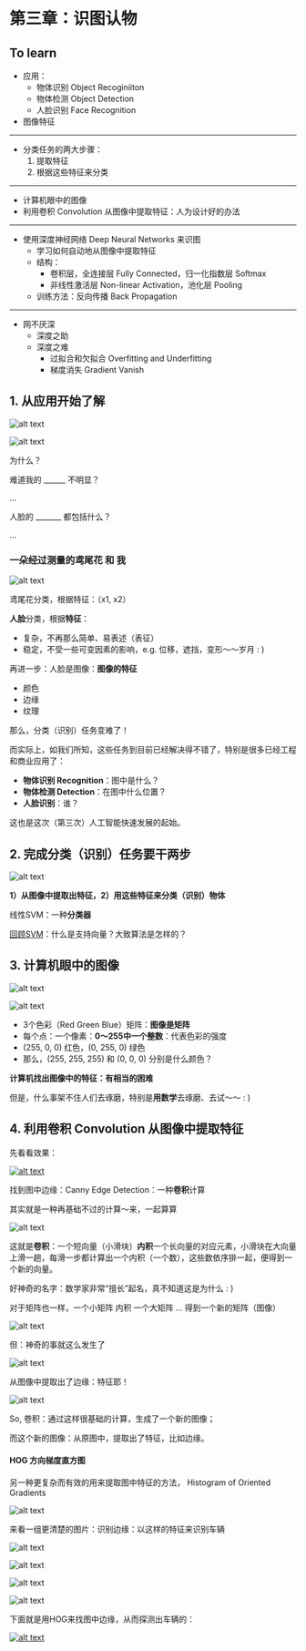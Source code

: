 [//]: # (Image References)

[image1]: ./Images/ZP03.jpg
[image2]: ./Images/ZP02.jpg
[image3]: ./Images/ObjectRecognition01.jpg
[image4]: ./Images/ImageRGB01.jpg
[image5]: ./Images/ImageFeatureExtraction01.jpg
[image6]: ./Images/Convolution00.jpg
[image7]: ./Images/Convolution01.jpg
[image8]: ./Images/Convolution02.jpg
[image9]: ./Images/Convolution03.jpg
[image10]: ./Images/HOG01.jpg
[image11]: ./Images/HOG02.png
[image12]: ./Images/HOG03.png
[image13]: ./Images/HOG04.png
[image14]: ./Images/HOG05.png
[image15]: ./Images/ZP04.jpg
[image16]: ./Images/CannyEdgeDetection01.png
[image17]: ./Images/VehicleDetection01.png


# 第三章：识图认物

## To learn

- 应用：
	+ 物体识别 Object Recoginiiton
	+ 物体检测 Object Detection
	+ 人脸识别 Face Recognition
- 图像特征 

---

- 分类任务的两大步骤：
	1. 提取特征
	2. 根据这些特征来分类

---

- 计算机眼中的图像
- 利用卷积 Convolution 从图像中提取特征：人为设计好的办法

---

- 使用深度神经网络 Deep Neural Networks 来识图
	+ 学习如何自动地从图像中提取特征
	+ 结构：
		* 卷积层，全连接层 Fully Connected，归一化指数层 Softmax
		* 非线性激活层 Non-linear Activation，池化层 Pooling
	+ 训练方法：反向传播 Back Propagation

---

- 网不厌深
	+ 深度之助
	+ 深度之难
		* 过拟合和欠拟合 Overfitting and Underfitting
		* 梯度消失 Gradient Vanish


## 1. 从应用开始了解

![alt text][image2]

![alt text][image1]


为什么？

难道我的 ______ 不明显？

...

人脸的 _______ 都包括什么？

...

### 一朵经过测量的鸢尾花 和 我

![alt text][image15]

鸢尾花分类，根据特征：（x1, x2）

**人脸**分类，根据**特征**：

- 复杂，不再那么简单、易表述（表征）
- 稳定，不受一些可变因素的影响，e.g. 位移，遮挡，变形～～岁月 : )

再进一步：人脸是图像：**图像的特征**

- 颜色
- 边缘
- 纹理

那么，分类（识别）任务变难了！

而实际上，如我们所知，这些任务到目前已经解决得不错了，特别是很多已经工程和商业应用了：

- **物体识别 Recognition**：图中是什么？
- **物体检测 Detection**：在图中什么位置？
- **人脸识别**：谁？

这也是这次（第三次）人工智能快速发展的起始。


## 2. 完成分类（识别）任务要干两步

![alt text][image3]

**1）从图像中提取出特征，2）用这些特征来分类（识别）物体**

线性SVM：一种**分类器**

[回顾SVM](./2_察异辨花.md)：什么是支持向量？大致算法是怎样的？

## 3. 计算机眼中的图像

![alt text][image5]

![alt text][image4]

- 3个色彩（Red Green Blue）矩阵：**图像是矩阵**
- 每个点：一个像素：**0～255中一个整数**：代表色彩的强度
- (255, 0, 0) 红色，(0, 255, 0) 绿色
- 那么，(255, 255, 255) 和 (0, 0, 0) 分别是什么颜色？


**计算机找出图像中的特征：有相当的困难**

但是，什么事架不住人们去琢磨，特别是**用数学**去琢磨、去试～～ : )


## 4. 利用卷积 Convolution 从图像中提取特征

先看看效果：

[![alt text][image16]](https://s3.cn-north-1.amazonaws.com.cn/u-vid-hd/Av2GsgQWX8I.mp4)

找到图中边缘：Canny Edge Detection：一种**卷积**计算

其实就是一种再基础不过的计算～来，一起算算

![alt text][image6]

这就是**卷积**：一个短向量（小滑块）**内积**一个长向量的对应元素，小滑块在大向量上滑一趟，每滑一步都计算出一个内积（一个数），这些数依序排一起，便得到一个新的向量。

好神奇的名字：数学家非常“擅长”起名，真不知道这是为什么 : )

对于矩阵也一样，一个小矩阵 内积 一个大矩阵 ... 得到一个新的矩阵（图像）

![alt text][image7]

但：神奇的事就这么发生了

![alt text][image8]

从图像中提取出了边缘：特征耶！

![alt text][image9]

So, 卷积：通过这样很基础的计算，生成了一个新的图像；

而这个新的图像：从原图中，提取出了特征，比如边缘。

#### HOG 方向梯度直方图

另一种更复杂而有效的用来提取图中特征的方法， Histogram of Oriented Gradients

![alt text][image10]

来看一组更清楚的图片：识别边缘：以这样的特征来识别车辆

![alt text][image11]

![alt text][image12]

![alt text][image13]

![alt text][image14]

下面就是用HOG来找图中边缘，从而探测出车辆的：

[![alt text][image17]](https://s3.cn-north-1.amazonaws.com.cn/u-vid-hd/ioaSZFCn3iI.mp4)















